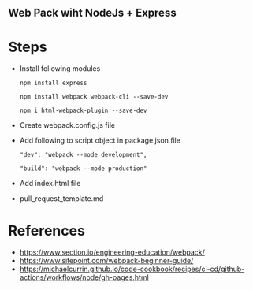 ## Web Pack wiht NodeJs + Express

# Steps
- Install following modules

    `npm install express`

    `npm install webpack webpack-cli --save-dev`

    `npm i html-webpack-plugin --save-dev`
- Create webpack.config.js file
- Add following to script object in package.json file

    `"dev": "webpack --mode development",`
    
    `"build": "webpack --mode production"`

- Add index.html file
- pull_request_template.md

   
 # References

- https://www.section.io/engineering-education/webpack/
- https://www.sitepoint.com/webpack-beginner-guide/
- https://michaelcurrin.github.io/code-cookbook/recipes/ci-cd/github-actions/workflows/node/gh-pages.html
